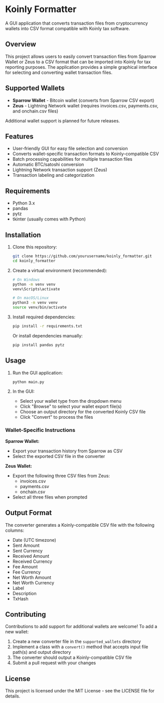 # Koinly Formatter

A GUI application that converts transaction files from cryptocurrency wallets into CSV format compatible with Koinly tax software.

## Overview

This project allows users to easily convert transaction files from Sparrow Wallet or Zeus to a CSV format that can be imported into Koinly for tax reporting purposes. The application provides a simple graphical interface for selecting and converting wallet transaction files.

## Supported Wallets

- **Sparrow Wallet** - Bitcoin wallet (converts from Sparrow CSV export)
- **Zeus** - Lightning Network wallet (requires invoices.csv, payments.csv, and onchain.csv files)

Additional wallet support is planned for future releases.

## Features

- User-friendly GUI for easy file selection and conversion
- Converts wallet-specific transaction formats to Koinly-compatible CSV
- Batch processing capabilities for multiple transaction files
- Automatic BTC/satoshi conversion
- Lightning Network transaction support (Zeus)
- Transaction labeling and categorization

## Requirements

- Python 3.x
- pandas
- pytz
- tkinter (usually comes with Python)

## Installation

1. Clone this repository:
   ```bash
   git clone https://github.com/yourusername/koinly_formatter.git
   cd koinly_formatter
   ```

2. Create a virtual environment (recommended):
   ```bash
   # On Windows
   python -m venv venv
   venv\Scripts\activate

   # On macOS/Linux
   python3 -m venv venv
   source venv/bin/activate
   ```

3. Install required dependencies:
   ```bash
   pip install -r requirements.txt
   ```

   Or install dependencies manually:
   ```bash
   pip install pandas pytz
   ```

## Usage

1. Run the GUI application:
   ```bash
   python main.py
   ```

2. In the GUI:
   - Select your wallet type from the dropdown menu
   - Click "Browse" to select your wallet export file(s)
   - Choose an output directory for the converted Koinly CSV file
   - Click "Convert" to process the files

### Wallet-Specific Instructions

**Sparrow Wallet:**
- Export your transaction history from Sparrow as CSV
- Select the exported CSV file in the converter

**Zeus Wallet:**
- Export the following three CSV files from Zeus:
  - invoices.csv
  - payments.csv
  - onchain.csv
- Select all three files when prompted

## Output Format

The converter generates a Koinly-compatible CSV file with the following columns:
- Date (UTC timezone)
- Sent Amount
- Sent Currency
- Received Amount
- Received Currency
- Fee Amount
- Fee Currency
- Net Worth Amount
- Net Worth Currency
- Label
- Description
- TxHash

## Contributing

Contributions to add support for additional wallets are welcome! To add a new wallet:

1. Create a new converter file in the `supported_wallets` directory
2. Implement a class with a `convert()` method that accepts input file path(s) and output directory
3. The converter should output a Koinly-compatible CSV file
4. Submit a pull request with your changes

## License

This project is licensed under the MIT License - see the LICENSE file for details.